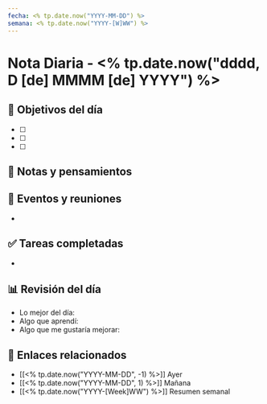 ```yaml
---
fecha: <% tp.date.now("YYYY-MM-DD") %>
semana: <% tp.date.now("YYYY-[W]WW") %>
---
```

# Nota Diaria - <% tp.date.now("dddd, D [de] MMMM [de] YYYY") %>


## 🎯 Objetivos del día
- [ ] 
- [ ] 
- [ ] 

## 📝 Notas y pensamientos

## 📅 Eventos y reuniones
- 

## ✅ Tareas completadas
- 

## 📊 Revisión del día
- Lo mejor del día:
- Algo que aprendí:
- Algo que me gustaría mejorar:

## 🔗 Enlaces relacionados
- [[<% tp.date.now("YYYY-MM-DD", -1) %>]] Ayer
- [[<% tp.date.now("YYYY-MM-DD", 1) %>]] Mañana
- [[<% tp.date.now("YYYY-[Week]WW") %>]] Resumen semanal